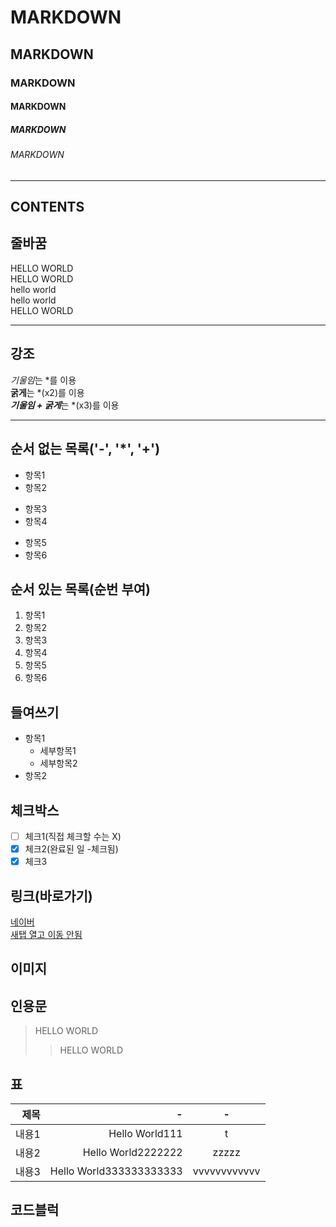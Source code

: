 
<!-- 제목 -->

# MARKDOWN
## MARKDOWN
### MARKDOWN
#### MARKDOWN
##### MARKDOWN
###### MARKDOWN

<!-- 수평선 : '---', '***', '___' 모두 사용 가능 -->
---
CONTENTS 
---

<!-- 줄바꿈 : 문장 끝 space 2번, <br태그> -->
## 줄바꿈
HELLO WORLD  
HELLO WORLD<br>
hello world<br>
hello world<br>
HELLO WORLD<br>

---
<!-- 강조 : 기울임(*), 굵게(**), 굵게+기울임(***) -->
## 강조
*기울임*는 *를 이용  
**굵게**는 *(x2)를 이용  
***기울임 + 굵게***는 *(x3)를 이용  

---
<!-- 목록 -->
## 순서 없는 목록('-', '*', '+')
- 항목1
- 항목2
* 항목3
* 항목4
+ 항목5
+ 항목6

## 순서 있는 목록(순번 부여)
1. 항목1
2. 항목2
3. 항목3
4. 항목4
5. 항목5
6. 항목6

## 들여쓰기
- 항목1
  - 세부항목1
  - 세부항목2
- 항목2

## 체크박스
- [ ] 체크1(직접 체크할 수는 X)
- [x] 체크2(완료된 일 -체크됨)
- [x] 체크3

## 링크(바로가기)
<!-- [텍스트](URL) -->
[네이버](https://www.naver.com)  
<a href="https://www.figma.com/design/l29jaB1gN1cKyTcwDkgQLP/%EB%B8%8C%EB%9E%9C%EB%93%9C%EC%95%8C%EB%B0%94_%ED%94%84%EB%A0%88%EC%9E%84?node-id=0-1&t=LL1K2sAzvZG3EQEn-1" tasrget="_blank">새탭 열고 이동 안됨</a>

## 이미지


## 인용문
> HELLO WORLD
>> HELLO WORLD

## 표 
<!-- ':' 넣어주는 위치에 따라 정렬 -->
|제목|-|-|
|-:|-:|:-:| 
|내용1|Hello World111|t|
|내용2|Hello World2222222|zzzzz|
|내용3|Hello World333333333333|vvvvvvvvvvvv|

## 코드블럭





















